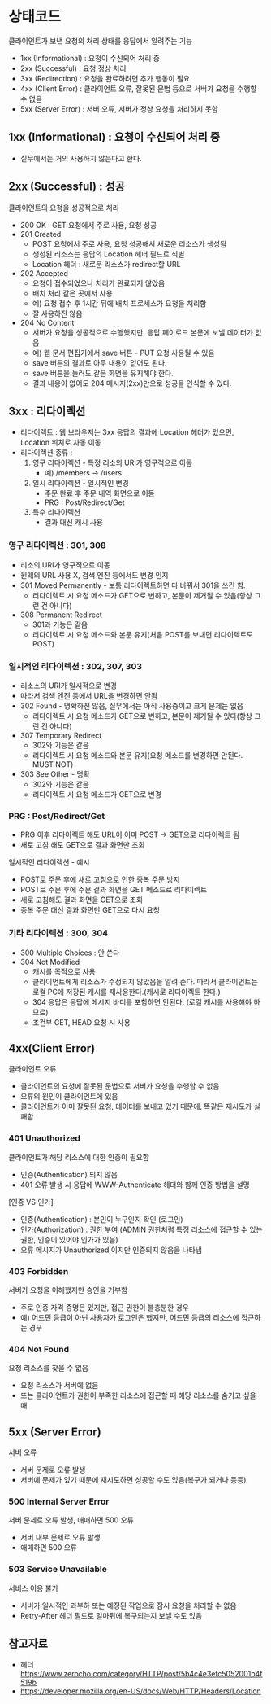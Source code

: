# 상태코드
클라이언트가 보낸 요청의 처리 상태를 응답에서 알려주는 기능

* 1xx (Informational) : 요청이 수신되어 처리 중
* 2xx (Successful) : 요청 정상 처리
* 3xx (Redirection) : 요청을 완료하려면 추가 행동이 필요
* 4xx (Client Error) : 클라이언트 오류, 잘못된 문법 등으로 서버가 요청을 수행할 수 없음
* 5xx (Server Error) : 서버 오류, 서버가 정상 요청을 처리하지 못함

## 1xx (Informational) : 요청이 수신되어 처리 중
- 실무에서는 거의 사용하지 않는다고 한다.

## 2xx (Successful) : 성공
클라이언트의 요청을 성공적으로 처리
* 200 OK : GET 요청에서 주로 사용, 요청 성공
* 201 Created 
    * POST 요청에서 주로  사용, 요청 성공해서 새로운 리소스가 생성됨
    * 생성된 리소스는 응답의 Location 헤더 필드로 식별
    * Location 헤더 : 새로운 리소스가 redirect할 URL
* 202 Accepted
    * 요청이 접수되었으나 처리가 완료되지 않았음
    * 배치 처리 같은 곳에서 사용
    * 예) 요청 접수 후 1시간 뒤에 배치 프로세스가 요청을 처리함
    * 잘 사용하진 않음
* 204 No Content
    * 서버가 요청을 성공적으로 수행했지만, 응답 페이로드 본문에 보낼 데이터가 없음
    * 예) 웹 문서 편집기에서 save 버튼 - PUT 요청 사용될 수 있음
    * save 버튼의 결과로 아무 내용이 없어도 된다.
    * save 버튼을 눌러도 같은 화면을 유지해야 한다.
    * 결과 내용이 없어도 204 메시지(2xx)만으로 성공을 인식할 수 있다.

## 3xx : 리다이렉션
* 리다이렉트 : 웹 브라우저는 3xx 응답의 결과에 Location 헤더가 있으면, Location 위치로 자동 이동
* 리다이렉션 종류 :
    1. 영구 리다이렉션 - 특정 리소의 URI가 영구적으로 이동
        * 예) /members -> /users
    2. 일시 리다이렉션 - 일시적인 변경
        * 주문 완료 후 주문 내역 화면으로 이동
        * PRG : Post/Redirect/Get
    3. 특수 리다이렉션
        * 결과 대신 캐시 사용
### 영구 리다이렉션 : 301, 308
* 리소의 URI가 영구적으로 이동
* 원래의 URL 사용 X, 검색 엔진 등에서도 변경 인지
* 301 Moved Permanently - 보통 리다이렉트하면 다 바꿔서 301을 쓰긴 함.
    * 리다이렉트 시 요청 메소드가 GET으로 변하고, 본문이 제거될 수 있음(항상 그런 건 아니다)
* 308 Permanent Redirect
    * 301과 기능은 같음
    * 리다이렉트 시 요청 메소드와 본문 유지(처음 POST를 보내면 리다이렉트도 POST)

### 일시적인 리다이렉션 : 302, 307, 303
* 리소스의 URI가 일시적으로 변경
* 따라서 검색 엔진 등에서 URL을 변경하면 안됨
* 302 Found - 명확하진 않음, 실무에서는 아직 사용중이고 크게 문제는 없음
    * 리다이렉트 시 요청 메소드가 GET으로 변하고, 본문이 제거될 수 있다(항상 그런 건 아니다)
* 307 Temporary Redirect
    * 302와 기능은 같음
    * 리다이렉트 시 요청 메소드와 본문 유지(요청 메소드를 변경하면 안된다. MUST NOT)
* 303 See Other - 명확
    * 302와 기능은 같음
    * 리다이렉트 시 요청 메소드가 GET으로 변경

### PRG : Post/Redirect/Get
* PRG 이후 리다이렉트 해도 URL이 이미 POST -> GET으로 리다이렉트 됨
* 새로 고침 해도 GET으로 결과 화면만 조회

일시적인 리다이렉션 - 예시
* POST로 주문 후에 새로 고침으로 인한 중복 주문 방지
* POST로 주문 후에 주문 결과 화면을 GET 메소드로 리다이렉트
* 새로 고침해도 결과 화면을 GET으로 조회
* 중복 주문 대신 결과 화면만 GET으로 다시 요청


### 기타 리다이렉션 : 300, 304
* 300 Multiple Choices : 안 쓴다
* 304 Not Modified 
    * 캐시를 목적으로 사용
    * 클라이언트에게 리소스가 수정되지 않았음을 알려 준다. 따라서 클라이언트는 로컬 PC에 저장된 캐시를 재사용한다.(캐시로 리다이렉트 한다.)
    * 304 응답은 응답에 메시지 바디를 포함하면 안된다. (로컬 캐시를 사용해야 하므로)
    * 조건부 GET, HEAD 요청 시 사용

## 4xx(Client Error)
클라이언트 오류
* 클라이언트의 요청에 잘못된 문법으로 서버가 요청을 수행할 수 없음
* 오류의 원인이 클라이언트에 있음
* 클라이언트가 이미 잘못된 요청, 데이터를 보내고 있기 때문에, 똑같은 재시도가 실패함

### 401 Unauthorized
클라이언트가 해당 리소스에 대한 인증이 필요함
* 인증(Authentication) 되지 않음
* 401 오류 발생 시 응답에 WWW-Authenticate 헤더와 함께 인증 방법을 설명

[인증 VS 인가]
* 인증(Authentication) : 본인이 누구인지 확인 (로그인)
* 인가(Authorization) : 권한 부여 (ADMIN 권한처럼 특정 리소스에 접근할 수 있는 권한, 인증이 있어야 인가가 있음)
* 오류 메시지가 Unauthorized 이지만 인증되지 않음을 나타냄

### 403 Forbidden
서버가 요청을 이해했지만 승인을 거부함
* 주로 인증 자격 증명은 있지만, 접근 권한이 불충분한 경우
* 예) 어드민 등급이 아닌 사용자가 로그인은 했지만, 어드민 등급의 리소스에 접근하는 경우

### 404 Not Found
요청 리소스를 찾을 수 없음
* 요청 리소스가 서버에 없음
* 또는 클라이언트가 권한이 부족한 리소스에 접근할 때 해당 리소스를 숨기고 싶을 때

## 5xx (Server Error)
서버 오류
* 서버 문제로 오류 발생
* 서버에 문제가 있기 때문에 재시도하면 성공할 수도 있음(복구가 되거나 등등)

### 500 Internal Server Error
서버 문제로 오류 발생, 애매하면 500 오류
* 서버 내부 문제로 오류 발생
* 애매하면 500 오류

### 503 Service Unavailable
서비스 이용 불가
* 서버가 일시적인 과부하 또는 예정된 작업으로 잠시 요청을 처리할 수 없음
* Retry-After 헤더 필드로 얼마뒤에 복구되는지 보낼 수도 있음


## 참고자료
* 헤더 https://www.zerocho.com/category/HTTP/post/5b4c4e3efc5052001b4f519b
* https://developer.mozilla.org/en-US/docs/Web/HTTP/Headers/Location
